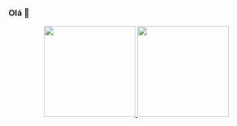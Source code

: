 ### Olá 👋

<div align="center">
  <a href="https://github.com/GustavoPucienik">
  <img height="180em" src="https://github-readme-stats.vercel.app/api?username=GustavoPucienik&show_icons=true&theme=dracula&include_all_commits=true&count_private=true"/>
  <img height="180em" src="https://github-readme-stats.vercel.app/api/top-langs/?username=GustavoPucienik&layout=compact&langs_count=7&theme=dracula"/>
</div>
